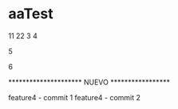 # aaTest

11
22
3
4

5

6

********************* NUEVO *****************

feature4 - commit 1
feature4 - commit 2
